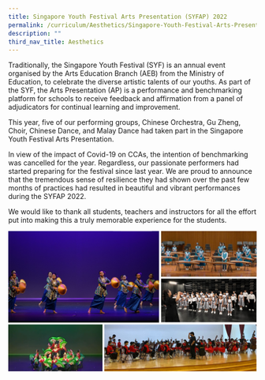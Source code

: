 ```yaml
---
title: Singapore Youth Festival Arts Presentation (SYFAP) 2022
permalink: /curriculum/Aesthetics/Singapore-Youth-Festival-Arts-Presentation-SYFAP-2022/
description: ""
third_nav_title: Aesthetics
---
```

Traditionally, the Singapore Youth Festival (SYF) is an annual event organised by the Arts Education Branch (AEB) from the Ministry of Education, to celebrate the diverse artistic talents of our youths. As part of the SYF, the Arts Presentation (AP) is a performance and benchmarking platform for schools to receive feedback and affirmation from a panel of adjudicators for continual learning and improvement.

This year, five of our performing groups, Chinese Orchestra, Gu Zheng, Choir, Chinese Dance, and Malay Dance had taken part in the Singapore Youth Festival Arts Presentation.

In view of the impact of Covid-19 on CCAs, the intention of benchmarking was cancelled for the year. Regardless, our passionate performers had started preparing for the festival since last year. We are proud to announce that the tremendous sense of resilience they had shown over the past few months of practices had resulted in beautiful and vibrant performances during the SYFAP 2022.

We would like to thank all students, teachers and instructors for all the effort put into making this a truly memorable experience for the students.

![](/images/SYFAP%20Pic.png)